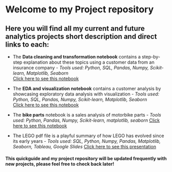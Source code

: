 # Welcome to my Project repository 

## Here you will find all my current and future analytics projects short description and direct links to each:
- The **Data cleaning and transformation notebook** contains a step-by-step explanation about these topics using a customer data from an insurance company
    *- Tools used: Python, SQL, Pandas, Numpy, Scikit-learn, Matplotlib, Seaborn*   
[Click here to see this notebook](https://github.com/PeterLudas/Projects/blob/main/Data%20Analytics/Data%20cleaning%20and%20transformation.ipynb)


- The **EDA and visualization notebook** contains a customer analysis by showcasing exploratory data analysis with visualization
    *- Tools used: Python, SQL, Pandas, Numpy, Scikit-learn, Matplotlib, Seaborn*   
[Click here to see this notebook](https://github.com/PeterLudas/Projects/blob/274363716be0c3a3b2cef828afb96c6e6808988c/Data%20Analytics/EDA%20and%20visualization.ipynb)
  
  
- The **bike parts** notebook is a sales analysis of motorbike parts
    *- Tools used: Python, Pandas, Numpy, Scikit-learn, matplotlib, seaborn*
[Click here to see this notebook](https://github.com/PeterLudas/Projects/blob/main/Data%20Analytics/bike_parts.ipynb)
  
- The LEGO pdf file is a playful summary of how LEGO has evolved since its early years
    *- Tools used: SQL, Python, Numpy, Pandas, Matplotlib, Seaborn, Tableau, Google Slides*
[Click here to see this presentation](https://github.com/PeterLudas/Projects/blob/main/Data%20Analytics/Lego%20Ppt-playful.pdf)


#### This quickguide and my project repository will be updated frequently with new projects, please feel free to check back later!
